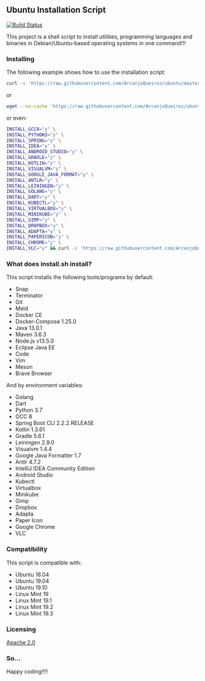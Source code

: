## Ubuntu Installation Script

[![Build Status](https://travis-ci.org/ArcanjoQueiroz/ubuntu.svg?branch=master)](https://travis-ci.org/ArcanjoQueiroz/ubuntu)

This project is a shell script to install utilities, programming languages and binaries in Debian/Ubuntu-based operating systems in one command!!!

### Installing

The following example shows how to use the installation script:

```sh
curl -s 'https://raw.githubusercontent.com/ArcanjoQueiroz/ubuntu/master/install.sh' | bash
```

or

```sh
wget --no-cache 'https://raw.githubusercontent.com/ArcanjoQueiroz/ubuntu/master/install.sh' && chmod u+x install.sh && ./install.sh
```

or even:

```sh
INSTALL_GCC8="y" \
INSTALL_PYTHON3="y" \
INSTALL_SPRING="y" \
INSTALL_IDEA="y" \
INSTALL_ANDROID_STUDIO="y" \
INSTALL_GRADLE="y" \
INSTALL_KOTLIN="y" \
INSTALL_VISUALVM="y" \
INSTALL_GOOGLE_JAVA_FORMAT="y" \
INSTALL_ANTLR="y" \
INSTALL_LEININGEN="y" \
INSTALL_GOLANG="y" \
INSTALL_DART="y" \
INSTALL_KUBECTL="y" \
INSTALL_VIRTUALBOX="y" \
INSTALL_MINIKUBE="y" \
INSTALL_GIMP="y" \
INSTALL_DROPBOX="y" \
INSTALL_ADAPTA="y" \
INSTALL_PAPERICON="y" \
INSTALL_CHROME="y" \
INSTALL_VLC="y" && curl -s 'https://raw.githubusercontent.com/ArcanjoQueiroz/ubuntu/master/install.sh' | bash
```

### What does install.sh install?

This script installs the following tools/programs by default:

* Snap
* Terminator
* Git
* Meld
* Docker CE
* Docker-Compose 1.25.0
* Java 13.0.1
* Maven 3.6.3
* Node.js v13.5.0
* Eclipse Java EE
* Code
* Vim
* Meson
* Brave Browser

And by environment variables:

* Golang
* Dart
* Python 3.7
* GCC 8
* Spring Boot CLI 2.2.2.RELEASE
* Kotlin 1.3.61
* Gradle 5.6.1
* Leiningen 2.9.0
* Visualvm 1.4.4
* Google Java Formatter 1.7
* Antlr 4.7.2
* IntelliJ IDEA Community Edition
* Android Studio
* Kubectl
* Virtualbox
* Minikube
* Gimp
* Dropbox
* Adapta
* Paper Icon
* Google Chrome
* VLC
  
### Compatibility

This script is compatible with:

* Ubuntu 18.04
* Ubuntu 19.04
* Ubuntu 19.10
* Linux Mint 19
* Linux Mint 19.1
* Linux Mint 19.2
* Linux Mint 19.3

### Licensing

[Apache 2.0](https://www.apache.org/licenses/LICENSE-2.0.html)

### So...

Happy coding!!!!
